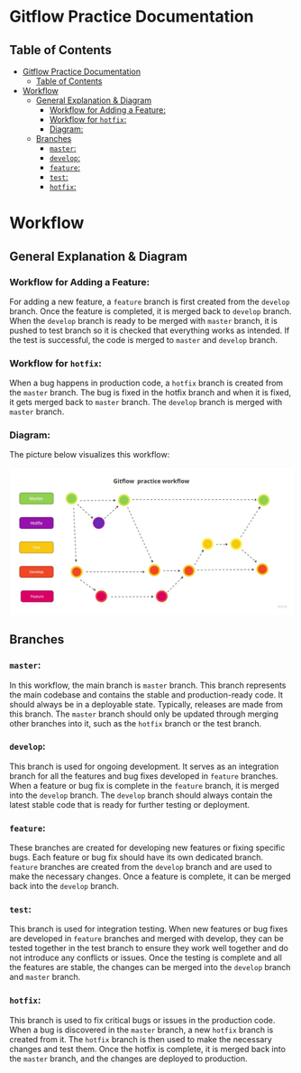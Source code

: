# Gitflow Practice Documentation

## Table of Contents

- [Gitflow Practice Documentation](#gitflow-practice-documentation)
  - [Table of Contents](#table-of-contents)
- [Workflow](#workflow)
  - [General Explanation \& Diagram](#general-explanation--diagram)
    - [Workflow for Adding a Feature:](#workflow-for-adding-a-feature)
    - [Workflow for `hotfix`:](#workflow-for-hotfix)
    - [Diagram:](#diagram)
  - [Branches](#branches)
    - [`master`:](#master)
    - [`develop`:](#develop)
    - [`feature`:](#feature)
    - [`test`:](#test)
    - [`hotfix`:](#hotfix)


# Workflow

## General Explanation & Diagram
### Workflow for Adding a Feature:
For adding a new feature, a `feature` branch is first created from the `develop` branch. Once the feature is completed, it is merged back to `develop` branch. When the `develop` branch is ready to be merged with ``master`` branch, it is pushed to test branch so it is checked that everything works as intended. If the test is successful, the code is merged to `master` and `develop` branch.

### Workflow for `hotfix`:
When a bug happens in production code, a `hotfix` branch is created from the `master` branch. The bug is fixed in the hotfix branch and when it is fixed, it gets merged back to `master` branch. The `develop` branch is merged with `master` branch.

### Diagram:
The picture below visualizes this workflow:

![Modified Gitflow diagram](/img/diagram.jpg)
## Branches
### `master`:
In this workflow, the main branch is `master` branch. This branch represents the main codebase and contains the stable and production-ready code. It should always be in a deployable state. Typically, releases are made from this branch. The `master` branch should only be updated through merging other branches into it, such as the `hotfix` branch or the test branch.
### `develop`:
This branch is used for ongoing development. It serves as an integration branch for all the features and bug fixes developed in `feature` branches. When a feature or bug fix is complete in the `feature` branch, it is merged into the `develop` branch. The `develop` branch should always contain the latest stable code that is ready for further testing or deployment.

### `feature`:
These branches are created for developing new features or fixing specific bugs. Each feature or bug fix should have its own dedicated branch. `feature` branches are created from the `develop` branch and are used to make the necessary changes. Once a feature is complete, it can be merged back into the `develop` branch.

### `test`:
This branch is used for integration testing. When new features or bug fixes are developed in `feature` branches and merged with develop, they can be tested together in the test branch to ensure they work well together and do not introduce any conflicts or issues. Once the testing is complete and all the features are stable, the changes can be merged into the `develop` branch and `master` branch.

### `hotfix`:
This branch is used to fix critical bugs or issues in the production code. When a bug is discovered in the `master` branch, a new `hotfix` branch is created from it. The `hotfix` branch is then used to make the necessary changes and test them. Once the hotfix is complete, it is merged back into the `master` branch, and the changes are deployed to production.
